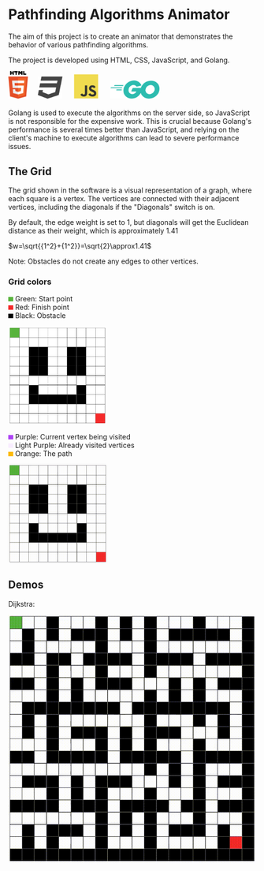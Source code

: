 # Pathfinding Algorithms Animator
The aim of this project is to create an animator that demonstrates the behavior of various pathfinding algorithms.

The project is developed using HTML, CSS, JavaScript, and Golang.
<div float="left">
    <img src="readme_files/html.svg" width=40>&nbsp;&nbsp;&nbsp;&nbsp;
    <img src="readme_files/css.svg" width=50>
    &nbsp;&nbsp;&nbsp;&nbsp;
    <img src="readme_files/javascript.svg" width=50>
    &nbsp;&nbsp;&nbsp;&nbsp;
    <img src="readme_files/go.svg" width=100>
</div>
<br>
Golang is used to execute the algorithms on the server side, so JavaScript is not responsible for the expensive work. This is crucial because Golang's performance is several times better than JavaScript, and relying on the client's machine to execute algorithms can lead to severe performance issues.


## The Grid
The grid shown in the software is a visual representation of a graph, where each square is a vertex. The vertices are connected with their adjacent vertices, including the diagonals if the "Diagonals" switch is on.

By default, the edge weight is set to 1, but diagonals will get the Euclidean distance as their weight, which is approximately 1.41

$w=\sqrt{{1^2}+{1^2}}=\sqrt{2}\approx1.41$

Note: Obstacles do not create any edges to other vertices.

### Grid colors
<img src="readme_files/green.png" width=10> Green: Start point<br>
<img src="readme_files/red.png" width=10> Red: Finish point<br>
<img src="readme_files/black.png" width=10> Black: Obstacle<br>

<img src="readme_files/gridcolors.png" width=200>

<img src="readme_files/purple.png" width=10> Purple: Current vertex being visited<br>
<img src="readme_files/light-purple.png" width=10> Light Purple: Already visited vertices<br>
<img src="readme_files/orange.png" width=10> Orange: The path<br>

<img src="readme_files/pathfinding-demo.gif" width=200>

## Demos
Dijkstra:

<img src="readme_files/pathfinding-demo2.gif">

